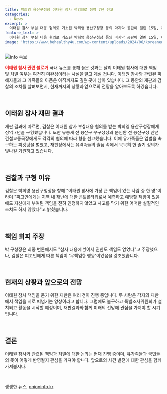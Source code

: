 ```yaml
---
title: 박희영 용산구청장 이태원 참사 책임으로 징역 7년 선고
categories:
  - News
excerpt: >
  이태원 참사 부실 대응 혐의로 기소된 박희영 용산구청장 등의 마지막 공판이 열린 15일, 유가족들이 엄벌을 촉구하는 피켓팅을 하고 있다. 검찰은 박희영 용산구청장에게 징역 7년을 구형했고, 유승재 전 용산구 부구청장과 문인환 전 용산구청 안전건설교통국장, 최원준 전 용산구청 안전재난과장에게도 구형을 선고했다. 박 구청장은 혐의를 부인했고 변호인은 책임을 다른 기관으로 돌렸다. 유가족들은 재판에 앞서 박 구청장 엄벌을 요구하는 시위를 법원 앞에서 진행했다. 이태원 참사 책임을 묻기 위한 재판은 여러 건이 진행 중이며, 관련된 사람들은 여전히 책임을 서로 떠넘기고 있는 상황이다.
feature_text: >
  이태원 참사 부실 대응 혐의로 기소된 박희영 용산구청장 등의 마지막 공판이 열린 15일, 유가족들이 엄벌을 촉구하는 피켓팅을 하고 있다. 검찰은 박희영 용산구청장에게 징역 7년을 구형했고, 유승재 전 용산구 부구청장과 문인환 전 용산구청 안전건설교통국장, 최원준 전 용산구청 안전재난과장에게도 구형을 선고했다. 박 구청장은 혐의를 부인했고 변호인은 책임을 다른 기관으로 돌렸다. 유가족들은 재판에 앞서 박 구청장 엄벌을 요구하는 시위를 법원 앞에서 진행했다. 이태원 참사 책임을 묻기 위한 재판은 여러 건이 진행 중이며, 관련된 사람들은 여전히 책임을 서로 떠넘기고 있는 상황이다.
image: 'https://www.behealthy4u.com/wp-content/uploads/2024/06/koreanews.jpg'
---
```


<p><img src="https://www.behealthy4u.com/wp-content/uploads/2024/06/koreanews.jpg" alt="info 속보" /></p>

<p><b><span style="color: #ee2323;">이태원 참사 관련 블로거</span></b>
국내 뉴스를 통해 들은 것과는 달리 이태원 참사에 대한 책임 및 처벌 여부는 여전히 미완성이라는 사실을 알고 계실 겁니다. 이태원 참사와 관련된 피해자들과 그 가족들의 아픔은 아직까지도 깊은 곳에 남아 있습니다. 그 동안의 재판과 검찰의 조치를 살펴보면서, 현재까지의 상황과 앞으로의 전망을 알아보도록 하겠습니다.</p>

<p data-ke-size="size16">&nbsp;</p>

<h2 data-ke-style="style26">이태원 참사 재판 결과</h2>

<p>재판 결과에 따르면, 검찰은 이태원 참사 부실대응 혐의를 받는 박희영 용산구청장에게 징역 7년을 구형했습니다. 또한 유승재 전 용산구 부구청장과 문인환 전 용산구청 안전건설교통국장에게도 각각의 혐의에 따라 형을 선고했습니다. 이에 유가족들은 엄벌을 촉구하는 피켓팅을 벌였고, 재판장에서는 유격족들의 슬픔 속에서 묵묵히 한 줄기 정의가 빛나길 기원하고 있습니다.</p>

<p data-ke-size="size16">&nbsp;</p>

<h2 data-ke-style="style26">검찰과 구형 이유</h2>

<p>검찰은 박희영 용산구청장을 향해 "이태원 참사에 가장 큰 책임이 있는 사람 중 한 명"이라며 "피고인에게는 지역 내 재난에 대한 콘트롤타워로서 예측하고 예방할 책임이 있음에도 자신에게 부여된 책임을 전혀 인정하지 않았고 사고를 막기 위한 어떠한 실질적인 조치도 하지 않았다"고 밝혔습니다.</p>

<p data-ke-size="size16">&nbsp;</p>

<h2 data-ke-style="style26">책임 회피 주장</h2>

<p>박 구청장은 최종 변론에서도 "참사 대응에 있어서 권한도 책임도 없었다"고 주장했으나, 검찰은 피고인에게 따른 책임이 '무책임한 행동'이었음을 강조했습니다.</p>

<p data-ke-size="size16">&nbsp;</p>

<h2 data-ke-style="style26">현재의 상황과 앞으로의 전망</h2>

<p>이태원 참사 책임을 묻기 위한 재판은 여러 건이 진행 중입니다. 두 사람은 각자의 재판에서 책임을 서로 떠넘기는 양상이라고 합니다. 그럼에도 불구하고 특별조사위원회가 설치되고 활동을 시작할 예정이며, 재판결과와 함께 미래의 전망에 관심을 가져야 할 시기입니다.</p>

<p data-ke-size="size16">&nbsp;</p>

<h2 data-ke-style="style26">결론</h2>

<p>이태원 참사와 관련된 책임과 처벌에 대한 논의는 현재 진행 중이며, 유가족들과 국민들의 뜻이 어떻게 반영될지 관심을 가져야 합니다. 앞으로의 사건 발전에 대한 관심을 함께 가져봅시다.</p>

<p data-ke-size="size16">&nbsp;</p>
생생한 뉴스, <a href="https://onioninfo.kr" rel="dofollow">onioninfo.kr</a>


